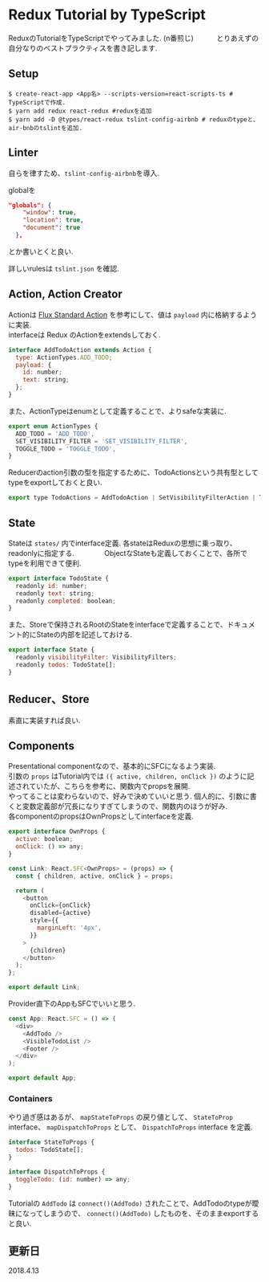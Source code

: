 # Redux Tutorial<TODO> by TypeScript
ReduxのTutorialをTypeScriptでやってみました. (n番煎じ)　　　
とりあえずの自分なりのベストプラクティスを書き記します.


## Setup

```shell
$ create-react-app <App名> --scripts-version=react-scripts-ts # TypeScriptで作成.
$ yarn add redux react-redux #reduxを追加
$ yarn add -D @types/react-redux tslint-config-airbnb # reduxのtypeと、air-bnbのtslintを追加.
```

## Linter

自らを律すため、`tslint-config-airbnb`を導入.

globalを

```json
"globals": {
    "window": true,
    "location": true,
    "document": true
  },
```
とか書いとくと良い.   


詳しいrulesは `tslint.json` を確認.

## Action, Action Creator
Actionは [Flux Standard Action](https://github.com/redux-utilities/flux-standard-action) を参考にして、値は `payload` 内に格納するように実装.   
interfaceは Redux のActionをextendsしておく.

```js
interface AddTodoAction extends Action {
  type: ActionTypes.ADD_TODO;
  payload: {
    id: number;
    text: string;
  };
}
```

また、ActionTypeはenumとして定義することで、よりsafeな実装に.    


```js
export enum ActionTypes {
  ADD_TODO = 'ADD_TODO',
  SET_VISIBILITY_FILTER = 'SET_VISIBILITY_FILTER',
  TOGGLE_TODO = 'TOGGLE_TODO',
}

```

Reducerのaction引数の型を指定するために、TodoActionsという共有型としてtypeをexportしておくと良い.

```js
export type TodoActions = AddTodoAction | SetVisibilityFilterAction | ToggleTodoAction;
```


## State
Stateは `states/` 内でinterface定義. 各stateはReduxの思想に乗っ取り、readonlyに指定する.　　　　
ObjectなStateも定義しておくことで、各所でtypeを利用できて便利.

```js
export interface TodoState {
  readonly id: number;
  readonly text: string;
  readonly completed: boolean;
}
```

また、Storeで保持されるRootのStateをinterfaceで定義することで、ドキュメント的にStateの内部を記述しておける.


```js
export interface State {
  readonly visibilityFilter: VisibilityFilters;
  readonly todos: TodoState[];
}
```

## Reducer、Store
素直に実装すれば良い.

## Components
Presentational componentなので、基本的にSFCになるよう実装.    
引数の `props` はTutorial内では `({ active, children, onClick })` のように記述されていたが、こちらを参考に、関数内でpropsを展開.   
やってることは変わらないので、好みで決めていいと思う. 個人的に、引数に書くと変数定義部が冗長になりすぎてしまうので、関数内のほうが好み.     
各componentのpropsはOwnPropsとしてinterfaceを定義.

```js
export interface OwnProps {
  active: boolean;
  onClick: () => any;
}

const Link: React.SFC<OwnProps> = (props) => {
  const { children, active, onClick } = props;

  return (
    <button
      onClick={onClick}
      disabled={active}
      style={{
        marginLeft: '4px',
      }}
    >
      {children}
    </button>
  );
};

export default Link;
```

Provider直下のAppもSFCでいいと思う.

```js
const App: React.SFC = () => (
  <div>
    <AddTodo />
    <VisibleTodoList />
    <Footer />
  </div>
);

export default App;
```

### Containers
やり過ぎ感はあるが、 `mapStateToProps` の戻り値として、 `StateToProp` interface、 `mapDispatchToProps` として、 `DispatchToProps` interface を定義.

```js
interface StateToProps {
  todos: TodoState[];
}

interface DispatchToProps {
  toggleTodo: (id: number) => any;
}
```

Tutorialの `AddTodo` は `connect()(AddTodo)` されたことで、AddTodoのtypeが曖昧になってしまうので、 `connect()(AddTodo)` したものを、そのままexportすると良い.


## 更新日
2018.4.13
